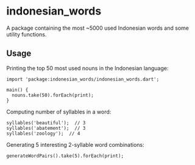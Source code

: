 # indonesian_words
 
A package containing the most ~5000 used Indonesian words and some utility
functions.

## Usage

Printing the top 50 most used nouns in the Indonesian language:

    import 'package:indonesian_words/indonesian_words.dart';

    main() {
      nouns.take(50).forEach(print);
    }

Computing number of syllables in a word:

    syllables('beautiful');  // 3
    syllables('abatement');  // 3
    syllables('zoology');  // 4

Generating 5 interesting 2-syllable word combinations:

    generateWordPairs().take(5).forEach(print);
 
